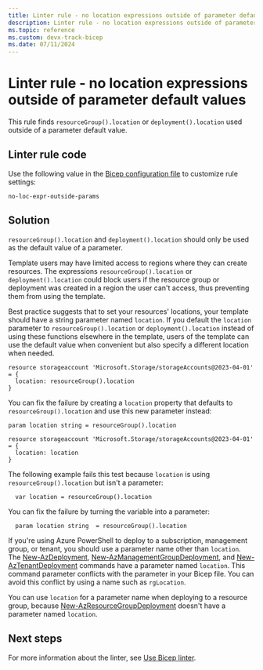```yaml
---
title: Linter rule - no location expressions outside of parameter default values
description: Linter rule - no location expressions outside of parameter default values
ms.topic: reference
ms.custom: devx-track-bicep
ms.date: 07/11/2024
---
```


# Linter rule - no location expressions outside of parameter default values

This rule finds `resourceGroup().location` or `deployment().location` used outside of a parameter default value.

## Linter rule code

Use the following value in the [Bicep configuration file](bicep-config-linter.md) to customize rule settings:

`no-loc-expr-outside-params`

## Solution

`resourceGroup().location` and `deployment().location` should only be used as the default value of a parameter.

Template users may have limited access to regions where they can create resources. The expressions `resourceGroup().location` or `deployment().location` could block users if the resource group or deployment was created in a region the user can't access, thus preventing them from using the template.

Best practice suggests that to set your resources' locations, your template should have a string parameter named `location`. If you default the `location` parameter to `resourceGroup().location` or `deployment().location` instead of using these functions elsewhere in the template, users of the template can use the default value when convenient but also specify a different location when needed.

```bicep
resource storageaccount 'Microsoft.Storage/storageAccounts@2023-04-01' = {
  location: resourceGroup().location
}
```

You can fix the failure by creating a `location` property that defaults to `resourceGroup().location` and use this new parameter instead:

```bicep
param location string = resourceGroup().location

resource storageaccount 'Microsoft.Storage/storageAccounts@2023-04-01' = {
  location: location
}
```

The following example fails this test because `location` is using `resourceGroup().location` but isn't a parameter:

```bicep
  var location = resourceGroup().location
```

You can fix the failure by turning the variable into a parameter:

```bicep
  param location string  = resourceGroup().location
```

If you're using Azure PowerShell to deploy to a subscription, management group, or tenant, you should use a parameter name other than `location`. The [New-AzDeployment](/powershell/module/az.resources/new-azdeployment), [New-AzManagementGroupDeployment](/powershell/module/az.resources/new-azmanagementgroupdeployment), and [New-AzTenantDeployment](/powershell/module/az.resources/new-aztenantdeployment) commands have a parameter named `location`. This command parameter conflicts with the parameter in your Bicep file. You can avoid this conflict by using a name such as `rgLocation`.

You can use `location` for a parameter name when deploying to a resource group, because [New-AzResourceGroupDeployment](/powershell/module/az.resources/new-azresourcegroupdeployment) doesn't have a parameter named `location`.

## Next steps

For more information about the linter, see [Use Bicep linter](./linter.md).
